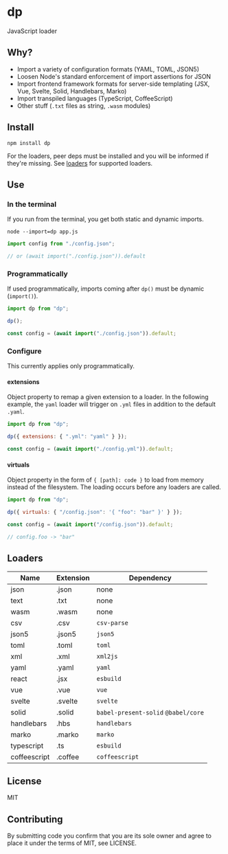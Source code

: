 # dp

JavaScript loader

## Why?

* Import a variety of configuration formats (YAML, TOML, JSON5)
* Loosen Node's standard enforcement of import assertions for JSON
* Import frontend framework formats for server-side templating (JSX, Vue, 
Svelte, Solid, Handlebars, Marko)
* Import transpiled languages (TypeScript, CoffeeScript)
* Other stuff (`.txt` files as string, `.wasm` modules)

## Install

`npm install dp`

For the loaders, peer deps must be installed and you will be informed if
they're missing. See [loaders](#loaders) for supported loaders.

## Use 

### In the terminal

If you run from the terminal, you get both static and dynamic imports.

`node --import=dp app.js`

```js
import config from "./config.json";

// or (await import("./config.json")).default
```

### Programmatically

If used programmatically, imports coming after `dp()` must be dynamic
(`import()`).

```js
import dp from "dp";

dp();

const config = (await import("./config.json")).default;
```

### Configure

This currently applies only programmatically.

#### extensions

Object property to remap a given extension to a loader. In the following
example, the `yaml` loader will trigger on `.yml` files in addition to the 
default `.yaml`.

```js
import dp from "dp";

dp({ extensions: { ".yml": "yaml" } });

const config = (await import("./config.yml")).default;
```

#### virtuals

Object property in the form of `{ [path]: code }` to load from memory instead
of the filesystem. The loading occurs before any loaders are called.

```js
import dp from "dp";

dp({ virtuals: { "/config.json": '{ "foo": "bar" }' } });

const config = (await import("/config.json")).default;

// config.foo -> "bar"
```


## Loaders

|Name        |Extension|Dependency                         |
|------------|---------|-----------------------------------|
|json        |.json    |none                               |
|text        |.txt     |none                               |
|wasm        |.wasm    |none                               |
|csv         |.csv     |`csv-parse`                        |
|json5       |.json5   |`json5`                            |
|toml        |.toml    |`toml`                             |
|xml         |.xml     |`xml2js`                           |
|yaml        |.yaml    |`yaml`                             |
|react       |.jsx     |`esbuild`                          |
|vue         |.vue     |`vue`                              |
|svelte      |.svelte  |`svelte`                           |
|solid       |.solid   |`babel-present-solid` `@babel/core`|
|handlebars  |.hbs     |`handlebars`                       |
|marko       |.marko   |`marko`                            |
|typescript  |.ts      |`esbuild`                          |
|coffeescript|.coffee  |`coffeescript`                     |

## License

MIT

## Contributing

By submitting code you confirm that you are its sole owner and agree to place
it under the terms of MIT, see LICENSE.

